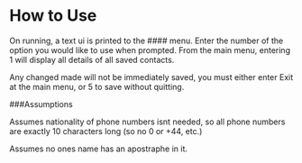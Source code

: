 How to Use
==========

On running, a text ui is printed to the #### menu. Enter the number of the option
you would like to use when prompted.
From the main menu, entering 1 will display all details of all saved contacts.

Any changed made will not be immediately saved, you must either enter Exit at
the main menu, or 5 to save without quitting.




###Assumptions

Assumes nationality of phone numbers isnt needed, so all phone numbers are exactly 10
characters long (so no 0 or +44, etc.)

Assumes no ones name has an apostraphe in it.